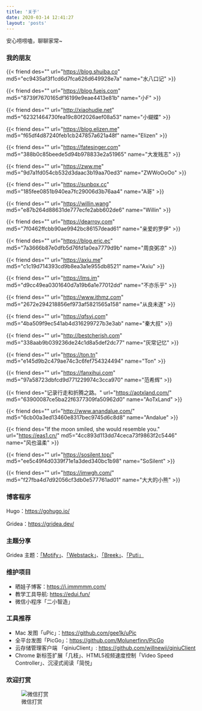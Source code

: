 ```yaml
---
title: '关于'
date: 2020-03-14 12:41:27
layout: 'posts'
---
```


安心唠唠嗑，聊聊家常~

### 我的朋友

{{< friend des="" url="https://blog.shuiba.co" md5="ec9435af3f1cd6d7fca626d649928e7a" name="水八口记" >}}

{{< friend des="" url="https://blog.fueis.com" md5="8739f7670165df16199e9eae4413e81b" name="小F" >}}

{{< friend des="" url="http://xiaohudie.net" md5="62321464730fea19c80f2026aef08a53" name="小蝴蝶" >}}

{{< friend des="" url="https://blog.elizen.me" md5="f65df4d87240feb1cb247857a621a48f" name="Elizen" >}}

{{< friend des="" url="https://fatesinger.com" md5="388b0c85beede5d94b978833e2a51965" name="大发贱志" >}}

{{< friend des="" url="https://zww.me" md5="9d7a1fd054cb532d3daac3b19aa70ed3" name="ZWWoOoOo" >}}

{{< friend des="" url="https://sunbox.cc" md5="185fee0851b940ea7fc29006d3b76aa4" name="A哥" >}}

{{< friend des="" url="https://willin.wang" md5="e87b264d88631de777ecfe2abb602de6" name="Willin" >}}

{{< friend des="" url="https://dearroy.com" md5="7f0462ffcbb90ae9942bc86157dead61" name="亲爱的罗伊" >}}

{{< friend des="" url="https://blog.eric.ec" md5="7a3666b87e0dfb5d76fd1a0ea7779d9b" name="周良粥凉" >}}

{{< friend des="" url="https://axiu.me" md5="c1c19d714393cd9b8ea3a1e955db8521" name="Axiu" >}}

{{< friend des="" url="https://lms.im" md5="d9cc49ea0301640d7a19b6a1e77012dd" name="不亦乐乎" >}}

{{< friend des="" url="https://www.ithmz.com" md5="2672e294218856ef973af5821565a158" name="从良未遂" >}}

{{< friend des="" url="https://qfsyj.com" md5="4ba509f9ec541ab4d316299727b3e3ab" name="秦大叔" >}}

{{< friend des="" url="http://bestcherish.com" md5="338aab9b039236de24c1d8a5def2dc77" name="灰常记忆" >}}

{{< friend des="" url="https://ton.tn" md5="e145d9b2c479ae74c3c6fef754324494" name="Ton" >}}

{{< friend des="" url="https://fanxihui.com" md5="97a58723dbfcd9d771229974c3cca970" name="范希辉" >}}

{{< friend des="记录行走和折腾之路。" url="https://aotxland.com/" md5="63900087ce5ba22f6377309fa50962d0" name="AoTxLand" >}}

{{< friend des="" url="http://www.anandalue.com/" md5="6cb00a3ed13460e8317bec9745d6c8d8" name="Andalue" >}}

{{< friend des="If the moon smiled, she would resemble you." url="https://eas1.cn/" md5="4cc893d113dd74ceca73f9863f2c5446" name="风也温柔" >}}

{{< friend des="" url="https://sosilent.top/" md5="ee5c49f4d0339f71e1a3ded340bc1b98" name="SoSilent" >}}

{{< friend des="" url="https://imwgh.com/" md5="f27fba4d7d92056cf3db0e577761ad01" name="大大的小熊" >}}


### 博客程序

Hugo：<https://gohugo.io/>

Gridea：<https://gridea.dev/>

### 主题分享

Gridea 主题：[「Motify」](https://github.com/lmm214/gridea-theme-motify)、[「Webstack」](https://github.com/lmm214/gridea-theme-webstack)、[「Breek」](https://github.com/lmm214/gridea-theme-breek)、[「Puti」](https://github.com/lmm214/gridea-theme-puti)

<!--more-->

### 维护项目

- 晒娃子博客：<https://i.immmmm.com/>
- 教学工具导航: <https://edui.fun/>
- 微信小程序「二小智造」

### 工具推荐

- Mac 发图「uPic」：<https://github.com/gee1k/uPic>
- 全平台发图「PicGo」：<https://github.com/Molunerfinn/PicGo>
- 云存储管理客户端 「qiniuClient」: <https://github.com/willnewii/qiniuClient>
- Chrome 新标签扩展「几枝」、HTML5视频速度控制「Video Speed Controller」、沉浸式阅读「简悦」

### 欢迎打赏

<figure>
    <img src="https://lmm.elizen.me/wx.jpg" alt="微信打赏" />
    <figcaption>微信打赏</figcaption>
</figure>
